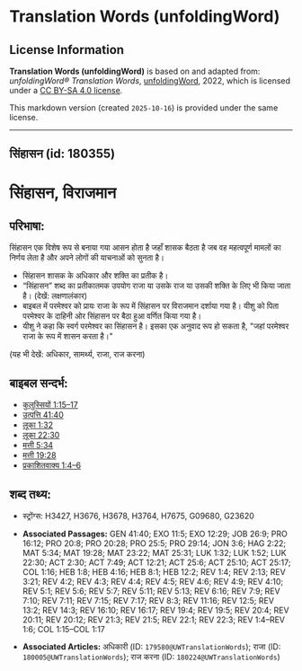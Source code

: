 # Translation Words (unfoldingWord)

## License Information

**Translation Words (unfoldingWord)** is based on and adapted from: _unfoldingWord® Translation Words_, [unfoldingWord](https://unfoldingword.org/utw), 2022, which is licensed under a [CC BY-SA 4.0 license](https://creativecommons.org/licenses/by-sa/4.0/legalcode.en).

This markdown version (created `2025-10-16`) is provided under the same license.



--------------------------------

## सिंहासन (id: 180355)

सिंहासन, विराजमान
=================

परिभाषा:
--------

सिंहासन एक विशेष रूप से बनाया गया आसन होता है जहाँ शासक बैठता है जब वह महत्वपूर्ण मामलों का निर्णय लेता है और अपने लोगों की याचनाओं को सुनता है।

* सिंहासन शासक के अधिकार और शक्ति का प्रतीक है।
* “सिंहासन” शब्द का प्रतीकातमक उपयोग राजा या उसके राज या उसकी शक्ति के लिए भी किया जाता है। (देखें: लक्षणालंकार)
* बाइबल में परमेश्वर को प्रायः राजा के रूप में सिंहासन पर विराजमान दर्शाया गया है। यीशु को पिता परमेश्‍वर के दाहिनी ओर सिंहासन पर बैठा हुआ वर्णित किया गया है।
* यीशु ने कहा कि स्वर्ग परमेश्वर का सिंहासन है। इसका एक अनुवाद रूप हो सकता है, "जहां परमेश्वर राजा के रूप में शासन करता है।"

(यह भी देखें: अधिकार, सामर्थ्य, राजा, राज करना)

बाइबल सन्दर्भ:
--------------

* [कुलुस्सियों 1:15–17](https://ref.ly/Col1:15-Col1:17)
* [उत्पत्ति 41:40](https://ref.ly/Gen41:40)
* [लूका 1:32](https://ref.ly/Luke1:32)
* [लूका 22:30](https://ref.ly/Luke22:30)
* [मत्ती 5:34](https://ref.ly/Matt5:34)
* [मत्ती 19:28](https://ref.ly/Matt19:28)
* [प्रकाशितवाक्य 1:4–6](https://ref.ly/Rev1:4-Rev1:6)

शब्द तथ्य:
----------

* स्ट्रोंग्स: H3427, H3676, H3678, H3764, H7675, G09680, G23620

* **Associated Passages:** GEN 41:40; EXO 11:5; EXO 12:29; JOB 26:9; PRO 16:12; PRO 20:8; PRO 20:28; PRO 25:5; PRO 29:14; JON 3:6; HAG 2:22; MAT 5:34; MAT 19:28; MAT 23:22; MAT 25:31; LUK 1:32; LUK 1:52; LUK 22:30; ACT 2:30; ACT 7:49; ACT 12:21; ACT 25:6; ACT 25:10; ACT 25:17; COL 1:16; HEB 1:8; HEB 4:16; HEB 8:1; HEB 12:2; REV 1:4; REV 2:13; REV 3:21; REV 4:2; REV 4:3; REV 4:4; REV 4:5; REV 4:6; REV 4:9; REV 4:10; REV 5:1; REV 5:6; REV 5:7; REV 5:11; REV 5:13; REV 6:16; REV 7:9; REV 7:10; REV 7:11; REV 7:15; REV 7:17; REV 8:3; REV 11:16; REV 12:5; REV 13:2; REV 14:3; REV 16:10; REV 16:17; REV 19:4; REV 19:5; REV 20:4; REV 20:11; REV 20:12; REV 21:3; REV 21:5; REV 22:1; REV 22:3; REV 1:4–REV 1:6; COL 1:15–COL 1:17
* **Associated Articles:** अधिकारी (ID: `179580@UWTranslationWords`); राजा (ID: `180005@UWTranslationWords`); राज करना (ID: `180224@UWTranslationWords`)

